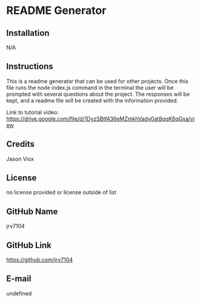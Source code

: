 # README Generator

## Installation
N/A

## Instructions
This is a readme generator that can be used for other projects. Once this file runs the node index.js command in the terminal the user will be prompted with several questions about the project. The responses will be kept, and a readme file will be created with the information provided.

Link to tutorial video: https://drive.google.com/file/d/1DyzSBtf436eMZmkhVady0at8qqK6qGsa/view

## Credits
Jason Viox

## License
no license provided or license outside of list

## GitHub Name
jrv7104

## GitHub Link
https://github.com/jrv7104

## E-mail
undefined

